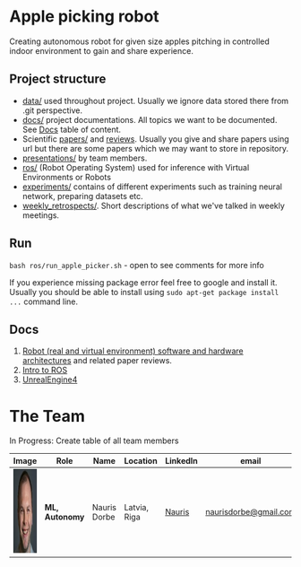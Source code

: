 # Apple picking robot

Creating autonomous robot for given size apples pitching in controlled indoor environment to gain and share experience.

## Project structure

* [data/](data/) used throughout project. Usually we ignore data stored there from .git perspective.
* [docs/](docs/) project documentations. All topics we want to be documented. See [Docs](#docs) table of content.
* Scientific [papers/](papers/) and [reviews](papers/PaperReview.md). Usually you give and share papers using url but there are some papers which we may want to store in repository.
* [presentations/](presentations/) by team members.
* [ros/](ros/) (Robot Operating System) used for inference with Virtual Environments or Robots
* [experiments/](experiments/) contains of different experiments such as training neural network, preparing datasets etc.
* [weekly_retrospects/](weekly_retrospects/). Short descriptions of what we've talked in weekly meetings.

## Run

`bash ros/run_apple_picker.sh` - open to see comments for more info

If you experience missing package error feel free to google and install it. Usually you should be able to install using `sudo apt-get package install ...` command line.

## Docs

1. [Robot (real and virtual environment) software and hardware architectures](docs/ArchitectureProposal.md) and related paper reviews.
2. [Intro to ROS](docs/ROS.md)
3. [UnrealEngine4](docs/UnrealEngine4.md)

# The Team

In Progress: Create table of all team members

|     Image              |     Role      |      Name      |    Location   | LinkedIn    |     email   |
|------------------------|---------------|----------------|---------------|-------------|-------------|
| <img src="./images/nauris_dorbe.jpg" alt="Nauris Dorbe" width="150" height="150"> |__ML, Autonomy__| Nauris Dorbe | Latvia, Riga | [Nauris](https://www.linkedin.com/in/naurisdorbe) | <naurisdorbe@gmail.com> |
